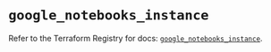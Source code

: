 # `google_notebooks_instance`

Refer to the Terraform Registry for docs: [`google_notebooks_instance`](https://registry.terraform.io/providers/hashicorp/google/6.49.3/docs/resources/notebooks_instance).

